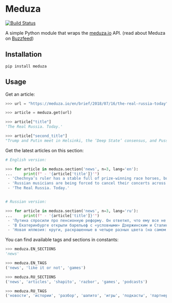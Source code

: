 # Meduza

[![Build Status](https://travis-ci.org/dmkskn/meduza.svg?branch=master)](https://travis-ci.org/dmkskn/meduza)

A simple Python module that wraps the [meduza.io](https://meduza.io) API. (read about Meduza on [Buzzfeed](https://www.buzzfeed.com/bensmith/russians-try-to-build-a-normal-media-startup-across-the-bord))

## Installation

```
pip install meduza
```

## Usage

Get an article:

```python
>>> url = "https://meduza.io/en/brief/2018/07/16/the-real-russia-today"

>>> article = meduza.get(url)

>>> article["title"]
'The Real Russia. Today.'

>>> article["second_title"]
"Trump and Putin meet in Helsinki, the ‘Deep State’ consensus, and Pussy Riot's heart-to-heart with the police"
```

Get the latest articles on this section:

```python
# English version:

>>> for article in meduza.section('news', n=3, lang='en'): 
...     print(f" - '{article['title']}'")
 - 'Chechnya’s ruler has a stable full of prize-winning race horses, but you’d never know it, looking at his income declarations'
 - 'Russian musicians are being forced to cancel their concerts across the country, which makes now the perfect time to listen to their music'
 - 'The Real Russia. Today.'


# Russian version:

>>> for article in meduza.section('news', n=3, lang='ru'):
...     print(f" - '{article['title']}'")
 - 'Путина спросили про пенсионную реформу. Он ответил, что ему все не нравится'
 - 'В Екатеринбурге открыли барельеф с «условными» Дзержинским и Сталиным (или Кагановичем)'
 - 'Новая иллюзия: круги, раскрашенные в четыре разных цвета (на самом деле нет)'
```

You can find available tags and sections in constants:

```python
>>> meduza.EN_SECTIONS
'news'

>>> meduza.EN_TAGS
('news', 'like it or not', 'games')

>>> meduza.RU_SECTIONS
('news', 'articles', 'shapito', 'razbor', 'games', 'podcasts')

>>> meduza.RU_TAGS
('новости', 'истории', 'разбор', 'шапито', 'игры', 'подкасты', 'партнерский материал')
```
